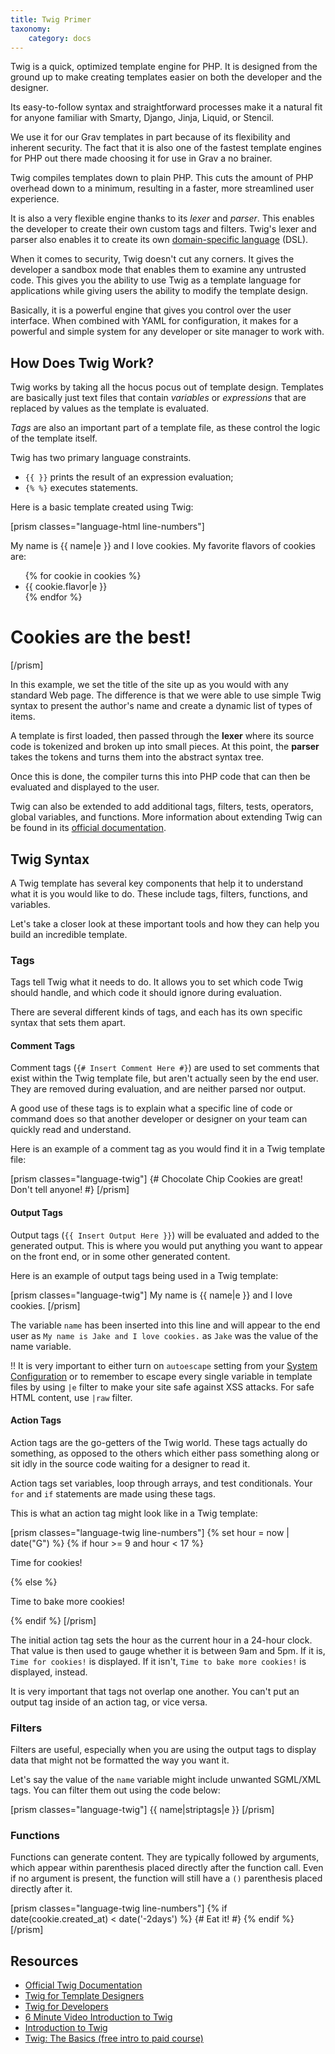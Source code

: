 ```yaml
---
title: Twig Primer
taxonomy:
    category: docs
---
```


Twig is a quick, optimized template engine for PHP. It is designed from the ground up to make creating templates easier on both the developer and the designer.

Its easy-to-follow syntax and straightforward processes make it a natural fit for anyone familiar with Smarty, Django, Jinja, Liquid, or Stencil.

We use it for our Grav templates in part because of its flexibility and inherent security. The fact that it is also one of the fastest template engines for PHP out there made choosing it for use in Grav a no brainer.

Twig compiles templates down to plain PHP. This cuts the amount of PHP overhead down to a minimum, resulting in a faster, more streamlined user experience.

It is also a very flexible engine thanks to its *lexer* and *parser*. This enables the developer to create their own custom tags and filters. Twig's lexer and parser also enables it to create its own [domain-specific language](http://en.wikipedia.org/wiki/Domain-specific_language) (DSL).

When it comes to security, Twig doesn't cut any corners. It gives the developer a sandbox mode that enables them to examine any untrusted code. This gives you the ability to use Twig as a template language for applications while giving users the ability to modify the template design.

Basically, it is a powerful engine that gives you control over the user interface. When combined with YAML for configuration, it makes for a powerful and simple system for any developer or site manager to work with.

## How Does Twig Work?

Twig works by taking all the hocus pocus out of template design. Templates are basically just text files that contain *variables* or *expressions* that are replaced by values as the template is evaluated.

*Tags* are also an important part of a template file, as these control the logic of the template itself.

Twig has two primary language constraints.

* `{{ }}` prints the result of an expression evaluation;
* `{% %}` executes statements.

Here is a basic template created using Twig:

[prism classes="language-html line-numbers"]
<!DOCTYPE html>
<html>
    <head>
        <title>All About Cookies</title>
    </head>
    <body>
        My name is {{ name|e }} and I love cookies.
        My favorite flavors of cookies are:
        <ul>
        {% for cookie in cookies %}
            <li>{{ cookie.flavor|e }}</li>
		{% endfor %}
        </ul>
        <h1>Cookies are the best!</h1>
    </body>
</html>
[/prism]

In this example, we set the title of the site up as you would with any standard Web page. The difference is that we were able to use simple Twig syntax to present the author's name and create a dynamic list of types of items.

A template is first loaded, then passed through the **lexer** where its source code is tokenized and broken up into small pieces. At this point, the **parser** takes the tokens and turns them into the abstract syntax tree.

Once this is done, the compiler turns this into PHP code that can then be evaluated and displayed to the user.

Twig can also be extended to add additional tags, filters, tests, operators, global variables, and functions. More information about extending Twig can be found in its [official documentation](http://twig.sensiolabs.org/doc/advanced.html).

## Twig Syntax

A Twig template has several key components that help it to understand what it is you would like to do. These include tags, filters, functions, and variables.

Let's take a closer look at these important tools and how they can help you build an incredible template.

### Tags

Tags tell Twig what it needs to do. It allows you to set which code Twig should handle, and which code it should ignore during evaluation.

There are several different kinds of tags, and each has its own specific syntax that sets them apart.

#### Comment Tags

Comment tags (`{# Insert Comment Here #}`) are used to set comments that exist within the Twig template file, but aren't actually seen by the end user. They are removed during evaluation, and are neither parsed nor output.

A good use of these tags is to explain what a specific line of code or command does so that another developer or designer on your team can quickly read and understand.

Here is an example of a comment tag as you would find it in a Twig template file:

[prism classes="language-twig"]
{# Chocolate Chip Cookies are great! Don't tell anyone! #}
[/prism]

#### Output Tags

Output tags (`{{ Insert Output Here }}`) will be evaluated and added to the generated output. This is where you would put anything you want to appear on the front end, or in some other generated content.

Here is an example of output tags being used in a Twig template:

[prism classes="language-twig"]
My name is {{ name|e }} and I love cookies.
[/prism]

The variable `name` has been inserted into this line and will appear to the end user as `My name is Jake and I love cookies.` as `Jake` was the value of the name variable.

!! It is very important to either turn on `autoescape` setting from your [System Configuration](/basics/grav-configuration#twig) or to remember to escape every single variable in template files by using `|e` filter to make your site safe against XSS attacks. For safe HTML content, use `|raw` filter.

#### Action Tags

Action tags are the go-getters of the Twig world. These tags actually do something, as opposed to the others which either pass something along or sit idly in the source code waiting for a designer to read it.

Action tags set variables, loop through arrays, and test conditionals. Your `for` and `if` statements are made using these tags.

This is what an action tag might look like in a Twig template:

[prism classes="language-twig line-numbers"]
{% set hour = now | date("G") %}
{% if hour >= 9 and hour < 17 %}
    <p>Time for cookies!</p>
{% else %}
    <p>Time to bake more cookies!</p>
{% endif %}
[/prism]

The initial action tag sets the hour as the current hour in a 24-hour clock. That value is then used to gauge whether it is between 9am and 5pm. If it is, `Time for cookies!` is displayed. If it isn't, `Time to bake more cookies!` is displayed, instead.

It is very important that tags not overlap one another. You can't put an output tag inside of an action tag, or vice versa.

### Filters

Filters are useful, especially when you are using the output tags to display data that might not be formatted the way you want it.

Let's say the value of the `name` variable might include unwanted SGML/XML tags. You can filter them out using the code below:

[prism classes="language-twig"]
{{ name|striptags|e }}
[/prism]

### Functions

Functions can generate content. They are typically followed by arguments, which appear within parenthesis placed directly after the function call. Even if no argument is present, the function will still have a `()` parenthesis placed directly after it.

[prism classes="language-twig line-numbers"]
{% if date(cookie.created_at) < date('-2days') %}
    {# Eat it! #}
{% endif %}
[/prism]

## Resources

* [Official Twig Documentation](https://twig.symfony.com/doc/1.x/)
* [Twig for Template Designers](https://twig.symfony.com/doc/1.x/templates.html)
* [Twig for Developers](https://twig.symfony.com/doc/1.x/api.html)
* [6 Minute Video Introduction to Twig](http://www.dev-metal.com/6min-video-introduction-twig-php-templating-engine/)
* [Introduction to Twig](http://www.slideshare.net/markstory/introduction-to-twig)
* [Twig: The Basics (free intro to paid course)](https://knpuniversity.com/screencast/twig/basics)

